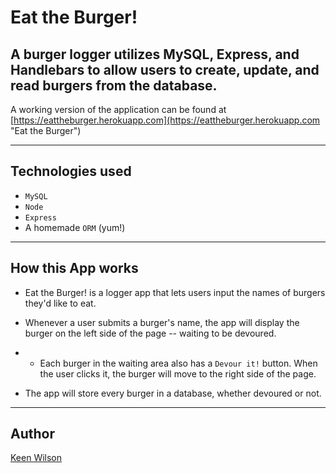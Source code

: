 # Eat the Burger!

A burger logger utilizes MySQL, Express, and Handlebars to allow users to create, update, and read burgers from the database.
---
A working version of the application can be found at [https://eattheburger.herokuapp.com](https://eattheburger.herokuapp.com  "Eat the Burger")

---
## Technologies used
* `MySQL`
* `Node`
* `Express`
* A homemade `ORM` (yum!)

---
## How this App works

* Eat the Burger! is a logger app that lets users input the names of burgers they'd like to eat.

* Whenever a user submits a burger's name, the app will display the burger on the left side of the page -- waiting to be devoured.

* * Each burger in the waiting area also has a `Devour it!` button. When the user clicks it, the burger will move to the right side of the page.

* The app will store every burger in a database, whether devoured or not.


---
## Author

[Keen Wilson](https://keenwilson.com "Keen Wilson's Portfolio")
